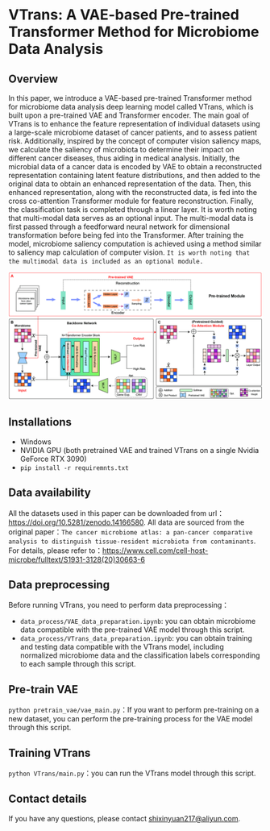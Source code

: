 # VTrans: A VAE-based Pre-trained Transformer Method for Microbiome Data Analysis

## Overview
In this paper, we introduce a VAE-based pre-trained Transformer method for microbiome data analysis deep learning model called VTrans, which is built upon a pre-trained VAE and Transformer encoder. The main goal of VTrans is to enhance the feature representation of individual datasets using a large-scale microbiome dataset of cancer patients, and to assess patient risk. Additionally, inspired by the concept of computer vision saliency maps, we calculate the saliency of microbiota to determine their impact on different cancer diseases, thus aiding in medical analysis. Initially, the microbial data of a cancer data is encoded by VAE to obtain a reconstructed representation containing latent feature distributions, and then added to the original data to obtain an enhanced representation of the data. Then, this enhanced representation, along with the reconstructed data, is fed into the cross co-attention Transformer module for feature reconstruction. Finally, the classification task is completed through a linear layer. It is worth noting that multi-modal data serves as an optional input. The multi-modal data is first passed through a feedforward neural network for dimensional transformation before being fed into the Transformer. After training the model, microbiome saliency computation is achieved using a method similar to saliency map calculation of computer vision. ``It is worth noting that the multimodal data is included as an optional module.``

![image](overview.jpg)

## Installations
* Windows
* NVIDIA GPU (both pretrained VAE and trained VTrans on a single Nvidia GeForce RTX 3090)
* ``pip install -r requiremnts.txt``

## Data availability
All the datasets used in this paper can be downloaded from url：https://doi.org/10.5281/zenodo.14166580. All data are sourced from the original paper：``The cancer microbiome atlas: a pan-cancer comparative analysis to distinguish tissue-resident microbiota from contaminants``. For details, please refer to：https://www.cell.com/cell-host-microbe/fulltext/S1931-3128(20)30663-6

## Data preprocessing
Before running VTrans, you need to perform data preprocessing：
* ``data_process/VAE_data_preparation.ipynb``: you can obtain microbiome data compatible with the pre-trained VAE model through this script.
* ``data_process/VTrans_data_preparation.ipynb``: you can obtain training and testing data compatible with the VTrans model, including normalized microbiome data and the classification labels corresponding to each sample through this script.

## Pre-train VAE
``python pretrain_vae/vae_main.py``：If you want to perform pre-training on a new dataset, you can perform the pre-training process for the VAE model through this script.

## Training VTrans
``python VTrans/main.py``：you can run the VTrans model through this script.

## Contact details
If you have any questions, please contact shixinyuan217@aliyun.com.
